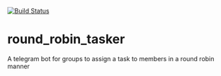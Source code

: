 [![Build Status](https://0821c66e51e1.ngrok.io/buildStatus/icon?job=rrtb_tests)](https://0821c66e51e1.ngrok.io/job/rrtb_tests/)

# round_robin_tasker
A telegram bot for groups to assign a task to members in a round robin manner
